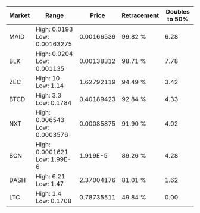 | Market | Range | Price| Retracement | Doubles to 50% |
| --- | --- | --- | --- | --- |
| MAID | High: 0.0193<br />Low: 0.00163275 | 0.00166539 | 99.82 % | 6.28 |
| BLK | High: 0.0204<br />Low: 0.001135 | 0.00138312 | 98.71 % | 7.78 |
| ZEC | High: 10<br />Low: 1.14 | 1.62792119 | 94.49 % | 3.42 |
| BTCD | High: 3.3<br />Low: 0.1784 | 0.40189423 | 92.84 % | 4.33 |
| NXT | High: 0.006543<br />Low: 0.0003576 | 0.00085875 | 91.90 % | 4.02 |
| BCN | High: 0.0001621<br />Low: 1.99E-6 | 1.919E-5 | 89.26 % | 4.28 |
| DASH | High: 6.21<br />Low: 1.47 | 2.37004176 | 81.01 % | 1.62 |
| LTC | High: 1.4<br />Low: 0.1708 | 0.78735511 | 49.84 % | 0.00 |
